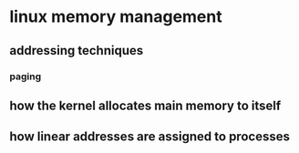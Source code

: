 # linux memory management

## addressing techniques

### paging

## how the kernel allocates main memory to itself

## how linear addresses are assigned to processes